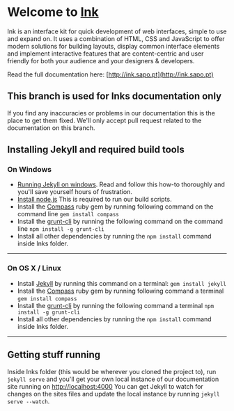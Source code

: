 # Welcome to [Ink](http://ink.sapo.pt)

Ink is an interface kit for quick development of web interfaces, simple to use and expand on. It uses a combination of HTML, CSS and JavaScript to offer modern solutions for building layouts, display common interface elements and implement interactive features that are content-centric and user friendly for both your audience and your designers & developers.

Read the full documentation here: [http://ink.sapo.pt](http://ink.sapo.pt)

## This branch is used for Inks documentation only
If you find any inaccuracies or problems in our documentation this is the place to get them fixed. We'll only accept pull request related to the documentation on this branch. 

## Installing Jekyll and required build tools

### On Windows

- [Running Jekyll on windows](https://github.com/juthilo/run-jekyll-on-windows/). Read and follow this how-to thoroughly and you'll save yourself hours of frustration.
- [Install node.js](http://nodejs.org/) This is required to run our build scripts.
- Install the [Compass](http://compass-style.org/) ruby gem by running following command on the command line ``gem install compass``
- Install the [grunt-cli](https://github.com/gruntjs/grunt-cli) by running the following command on the command line ``npm install -g grunt-cli``
- Install all other dependencies by running the ``npm install`` command inside Inks folder.

------


### On OS X / Linux

- Install [Jekyll](http://jekyllrb.com/) by running this command on a terminal: ``gem install jekyll``
- Install the [Compass](http://compass-style.org/) ruby gem by running following command a terminal ``gem install compass``
- Install the [grunt-cli](https://github.com/gruntjs/grunt-cli) by running the following command a terminal ``npm install -g grunt-cli``
- Install all other dependencies by running the ``npm install`` command inside Inks folder.

------

## Getting stuff running

Inside Inks folder (this would be wherever you cloned the project to), run ``jekyll serve`` and you'll get your own local instance of our documentation site running on [http://localhost:4000](http://localhost:4000)
You can get Jekyll to watch for changes on the sites files and update the local instance by running ``jekyll serve --watch``. 